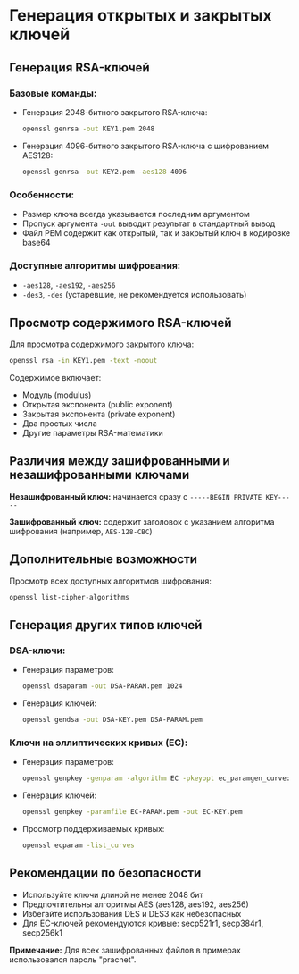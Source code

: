 # Генерация открытых и закрытых ключей

## Генерация RSA-ключей

### Базовые команды:
- Генерация 2048-битного закрытого RSA-ключа:
  ```bash
  openssl genrsa -out KEY1.pem 2048
  ```

- Генерация 4096-битного закрытого RSA-ключа с шифрованием AES128:
  ```bash
  openssl genrsa -out KEY2.pem -aes128 4096
  ```

### Особенности:
- Размер ключа всегда указывается последним аргументом
- Пропуск аргумента `-out` выводит результат в стандартный вывод
- Файл PEM содержит как открытый, так и закрытый ключ в кодировке base64

### Доступные алгоритмы шифрования:
- `-aes128`, `-aes192`, `-aes256`
- `-des3`, `-des` (устаревшие, не рекомендуется использовать)

## Просмотр содержимого RSA-ключей

Для просмотра содержимого закрытого ключа:
```bash
openssl rsa -in KEY1.pem -text -noout
```

Содержимое включает:
- Модуль (modulus)
- Открытая экспонента (public exponent) 
- Закрытая экспонента (private exponent)
- Два простых числа
- Другие параметры RSA-математики

## Различия между зашифрованными и незашифрованными ключами

**Незашифрованный ключ:** начинается сразу с `-----BEGIN PRIVATE KEY-----`

**Зашифрованный ключ:** содержит заголовок с указанием алгоритма шифрования (например, `AES-128-CBC`)

## Дополнительные возможности

Просмотр всех доступных алгоритмов шифрования:
```bash
openssl list-cipher-algorithms
```

## Генерация других типов ключей

### DSA-ключи:
- Генерация параметров:
  ```bash
  openssl dsaparam -out DSA-PARAM.pem 1024
  ```
  
- Генерация ключей:
  ```bash
  openssl gendsa -out DSA-KEY.pem DSA-PARAM.pem
  ```

### Ключи на эллиптических кривых (EC):
- Генерация параметров:
  ```bash
  openssl genpkey -genparam -algorithm EC -pkeyopt ec_paramgen_curve:secp384r1 -out EC-PARAM.pem
  ```
  
- Генерация ключей:
  ```bash
  openssl genpkey -paramfile EC-PARAM.pem -out EC-KEY.pem
  ```

- Просмотр поддерживаемых кривых:
  ```bash
  openssl ecparam -list_curves
  ```

## Рекомендации по безопасности

- Используйте ключи длиной не менее 2048 бит
- Предпочтительны алгоритмы AES (aes128, aes192, aes256)
- Избегайте использования DES и DES3 как небезопасных
- Для EC-ключей рекомендуются кривые: secp521r1, secp384r1, secp256k1

**Примечание:** Для всех зашифрованных файлов в примерах использовался пароль "pracnet".
